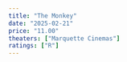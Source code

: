 ```yaml
---
title: "The Monkey"
date: "2025-02-21"
price: "11.00"
theaters: ["Marquette Cinemas"]
ratings: ["R"]
---
```

